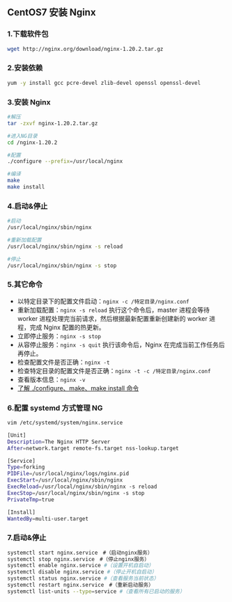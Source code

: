 
## CentOS7 安装 Nginx

### 1.下载软件包

```bash
wget http://nginx.org/download/nginx-1.20.2.tar.gz
```

### 2.安装依赖

```bash
yum -y install gcc pcre-devel zlib-devel openssl openssl-devel
```

### 3.安装 Nginx

```bash
#解压
tar -zxvf nginx-1.20.2.tar.gz

#进入NG目录
cd /nginx-1.20.2

#配置
./configure --prefix=/usr/local/nginx

#编译
make
make install
```

### 4.启动&停止

```bash
#启动
/usr/local/nginx/sbin/nginx

#重新加载配置
/usr/local/nginx/sbin/nginx -s reload

#停止
/usr/local/nginx/sbin/nginx -s stop
```

### 5.其它命令

- 以特定目录下的配置文件启动：`nginx -c /特定目录/nginx.conf`
- 重新加载配置：`nginx -s reload` 执行这个命令后，master 进程会等待 worker 进程处理完当前请求，然后根据最新配置重新创建新的 worker 进程，完成 Nginx 配置的热更新。
- 立即停止服务：`nginx -s stop`
- 从容停止服务：`nginx -s quit` 执行该命令后，Nginx 在完成当前工作任务后再停止。
- 检查配置文件是否正确：`nginx -t`
- 检查特定目录的配置文件是否正确：`nginx -t -c /特定目录/nginx.conf`
- 查看版本信息：`nginx -v`
- [了解 ./configure、make、make install 命令](https://www.cnblogs.com/tinywan/p/7230039.html)

### 6.配置 systemd 方式管理 NG

```bash
vim /etc/systemd/system/nginx.service
```

```bash
[Unit]
Description=The Nginx HTTP Server
After=network.target remote-fs.target nss-lookup.target

[Service]
Type=forking
PIDFile=/usr/local/nginx/logs/nginx.pid
ExecStart=/usr/local/nginx/sbin/nginx
ExecReload=/usr/local/nginx/sbin/nginx -s reload
ExecStop=/usr/local/nginx/sbin/nginx -s stop
PrivateTmp=true

[Install]
WantedBy=multi-user.target
```

### 7.启动&停止

```bash
systemctl start nginx.service　#（启动nginx服务）
systemctl stop nginx.service　#（停止nginx服务）
systemctl enable nginx.service #（设置开机自启动）
systemctl disable nginx.service #（停止开机自启动）
systemctl status nginx.service #（查看服务当前状态）
systemctl restart nginx.service　#（重新启动服务）
systemctl list-units --type=service #（查看所有已启动的服务）
```
